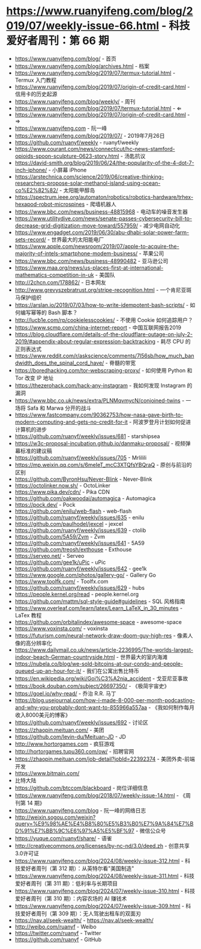 # https://www.ruanyifeng.com/blog/2019/07/weekly-issue-66.html - 科技爱好者周刊：第 66 期

- https://www.ruanyifeng.com/blog/ - 首页
- https://www.ruanyifeng.com/blog/archives.html - 档案
- https://www.ruanyifeng.com/blog/2019/07/termux-tutorial.html - Termux 入门教程
- https://www.ruanyifeng.com/blog/2019/07/origin-of-credit-card.html - 信用卡的历史起源
- https://www.ruanyifeng.com/blog/weekly/ - 周刊
- https://www.ruanyifeng.com/blog/2019/07/termux-tutorial.html - ⇐
- https://www.ruanyifeng.com/blog/2019/07/origin-of-credit-card.html - ⇒
- https://www.ruanyifeng.com - 阮一峰
- https://www.ruanyifeng.com/blog/2019/07/ - 2019年7月26日
- https://github.com/ruanyf/weekly - ruanyf/weekly
- https://www.courant.com/news/connecticut/hc-news-stamford-opioids-spoon-sculpture-0623-story.html - 汤匙抗议
- https://david-smith.org/blog/2019/06/24/the-popularity-of-the-4-dot-7-inch-iphone/ - 小屏幕 iPhone
- https://arstechnica.com/science/2019/06/creative-thinking-researchers-propose-solar-methanol-island-using-ocean-co%E2%82%82/ - 太阳能甲醇岛
- https://spectrum.ieee.org/automaton/robotics/robotics-hardware/trhex-hexapod-robot-microspines - 爬墙机器人
- https://www.bbc.com/news/business-48815968 - 电动车的噪音发生器
- https://www.utilitydive.com/news/senate-passes-cybersecurity-bill-to-decrease-grid-digitization-move-toward/557959/ - 减少电网自动化
- https://www.engadget.com/2019/06/30/abu-dhabi-solar-power-farm-sets-record/ - 世界最大的太阳能电厂
- https://www.apple.com/newsroom/2019/07/apple-to-acquire-the-majority-of-intels-smartphone-modem-business/ - 苹果公司
- https://www.bbc.com/news/business-48990482 - 亚马逊公司
- https://www.maa.org/news/us-places-first-at-international-mathematics-competition-in-uk - 美国队
- http://2chcn.com/178862/ - 日本网友
- http://www.grevyszebratrust.org/stripe-recognition.html - 一个肯尼亚斑马保护组织
- https://arslan.io/2019/07/03/how-to-write-idempotent-bash-scripts/ - 如何编写幂等的 Bash 脚本？
- http://lucb1e.com/rp/cookielesscookies/ - 不使用 Cookie 如何追踪用户？
- https://www.scmp.com/china-internet-report - 中国互联网报告2019
- https://blog.cloudflare.com/details-of-the-cloudflare-outage-on-july-2-2019/#appendix-about-regular-expression-backtracking - 耗尽 CPU 的正则表达式
- https://www.reddit.com/r/askscience/comments/7l56sb/how_much_bandwidth_does_the_spinal_cord_have/ - 脊髓的带宽
- https://boredhacking.com/tor-webscraping-proxy/ - 如何使用 Python 和 Tor 改变 IP 地址
- https://thezerohack.com/hack-any-instagram - 我如何发现 Instagram 的漏洞
- https://www.bbc.co.uk/news/extra/PLNMqvmycN/conjoined-twins - 一场将 Safa 和 Marwa 分开的战斗
- https://www.fastcompany.com/90362753/how-nasa-gave-birth-to-modern-computing-and-gets-no-credit-for-it - 阿波罗登月计划如何促进计算机的进步
- https://github.com/ruanyf/weekly/issues/681 - starshipsea
- https://w3c-proposal-incubation.github.io/danmaku-proposal/ - 视频弹幕标准的建议稿
- https://github.com/ruanyf/weekly/issues/705 - Mrlilili
- https://mp.weixin.qq.com/s/6meIeT_mcC3XTQfsYBQraQ - 原创与前沿的区别
- https://github.com/ByronHsu/Never-Blink - Never-Blink
- https://octolinker.now.sh/ - OctoLinker
- https://www.pika.dev/cdn/ - Pika CDN
- https://github.com/oakwoodai/automagica - Automagica
- https://pock.dev/ - Pock
- https://github.com/enilu/web-flash - web-flash
- https://github.com/ruanyf/weekly/issues/635 - enilu
- https://github.com/paulhodel/jexcel - jexcel
- https://github.com/ruanyf/weekly/issues/639 - ctolib
- https://github.com/5A59/Zvm - Zvm
- https://github.com/ruanyf/weekly/issues/641 - 5A59
- https://github.com/treosh/exthouse - Exthouse
- https://serveo.net/ - Serveo
- https://github.com/gee1k/uPic - uPic
- https://github.com/ruanyf/weekly/issues/642 - gee1k
- https://www.google.com/photos/gallery-go/ - Gallery Go
- https://www.toolfk.com/ - Toolfx.com
- https://github.com/ruanyf/weekly/issues/629 - hubs
- https://people.kernel.org/read - people.kernel.org
- https://github.com/mattm/sql-style-guide#guidelines - SQL 风格指南
- https://www.overleaf.com/learn/latex/Learn_LaTeX_in_30_minutes - LaTex 教程
- https://github.com/orbitalindex/awesome-space - awesome-space
- https://www.voxinsta.com/ - voxinsta
- https://futurism.com/neural-network-draw-doom-guy-high-res - 像素人像的高分辨率化
- https://www.dailymail.co.uk/news/article-2236995/The-worlds-largest-indoor-beach-German-countryside.html - 世界最大的室内海滩
- https://nubela.co/blog/we-sold-bitcoins-at-our-condo-and-people-queued-up-an-hour-for-it/ - 我们在公寓出售比特币
- https://en.wikipedia.org/wiki/Goi%C3%A2nia_accident - 戈亚尼亚事故
- https://book.douban.com/subject/26697350/ - 《极简宇宙史》
- https://goel.io/why-read/ - 乔治 R.R. 马丁
- https://blog.usejournal.com/how-i-made-8-000-per-month-podcasting-and-why-you-probably-dont-want-to-855966a557aa - 《我如何制作每月收入8000美元的博客》
- https://github.com/ruanyf/weekly/issues/692 - 讨论区
- https://zhaopin.meituan.com/ - 美团
- https://github.com/levin-du/Meituan-JD - JD
- http://www.hortorgames.com - 疯狂游戏
- http://hortorgames.tupu360.com/ow/ - 招聘官网
- https://zhaopin.meituan.com/job-detail?jobId=22392374 - 美团外卖-前端开发
- https://www.bitmain.com/ 
 - 比特大陆
- https://github.com/btccom/blackboard - 岗位详细信息
- https://www.ruanyifeng.com/blog/2018/07/weekly-issue-14.html - 《周刊第 14 期》
- https://www.ruanyifeng.com/blog - 阮一峰的网络日志
- http://weixin.sogou.com/weixin?query=%E9%98%AE%E4%B8%80%E5%B3%B0%E7%9A%84%E7%BD%91%E7%BB%9C%E6%97%A5%E5%BF%97 - 微信公众号
- https://yuque.com/ruanyf/share/ - 语雀
- http://creativecommons.org/licenses/by-nc-nd/3.0/deed.zh - 创意共享3.0许可证
- https://www.ruanyifeng.com/blog/2024/08/weekly-issue-312.html - 科技爱好者周刊（第 312 期）：从英特尔看"美国制造"
- https://www.ruanyifeng.com/blog/2024/08/weekly-issue-311.html - 科技爱好者周刊（第 311 期）：低利率与长期项目
- https://www.ruanyifeng.com/blog/2024/07/weekly-issue-310.html - 科技爱好者周刊（第 310 期）：内容农场的 AI 赚钱术
- https://www.ruanyifeng.com/blog/2024/07/weekly-issue-309.html - 科技爱好者周刊（第 309 期）：无人驾驶出租车的双面刃
- https://nav.al/seek-wealth/ - https://nav.al/seek-wealth/
- http://weibo.com/ruanyf - Weibo
- https://twitter.com/ruanyf - Twitter
- https://github.com/ruanyf - GitHub